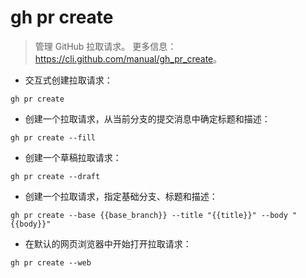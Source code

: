 # gh pr create

> 管理 GitHub 拉取请求。
> 更多信息：<https://cli.github.com/manual/gh_pr_create>。

- 交互式创建拉取请求：

`gh pr create`

- 创建一个拉取请求，从当前分支的提交消息中确定标题和描述：

`gh pr create --fill`

- 创建一个草稿拉取请求：

`gh pr create --draft`

- 创建一个拉取请求，指定基础分支、标题和描述：

`gh pr create --base {{base_branch}} --title "{{title}}" --body "{{body}}"`

- 在默认的网页浏览器中开始打开拉取请求：

`gh pr create --web`